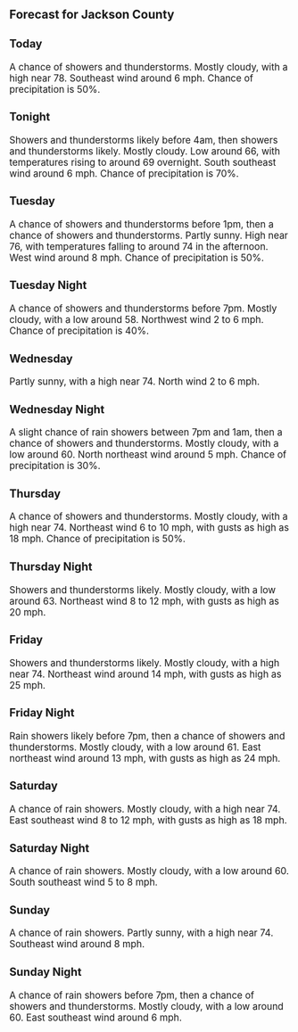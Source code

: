 <div>
   <h2>Forecast for Jackson County</h2>
   <p>
      <div style="font-size:120%">
         <h3>Today</h3>A chance of showers and thunderstorms. Mostly cloudy, with a high near 78. Southeast wind around 6 mph. Chance of precipitation
         is 50%.<br></div>
   </p>
   <p>
      <div style="font-size:120%">
         <h3>Tonight</h3>Showers and thunderstorms likely before 4am, then showers and thunderstorms likely. Mostly cloudy. Low around 66, with temperatures
         rising to around 69 overnight. South southeast wind around 6 mph. Chance of precipitation is 70%.<br></div>
   </p>
   <p>
      <div style="font-size:120%">
         <h3>Tuesday</h3>A chance of showers and thunderstorms before 1pm, then a chance of showers and thunderstorms. Partly sunny. High near 76,
         with temperatures falling to around 74 in the afternoon. West wind around 8 mph. Chance of precipitation is 50%.<br></div>
   </p>
   <p>
      <div style="font-size:120%">
         <h3>Tuesday Night</h3>A chance of showers and thunderstorms before 7pm. Mostly cloudy, with a low around 58. Northwest wind 2 to 6 mph. Chance of
         precipitation is 40%.<br></div>
   </p>
   <p>
      <div style="font-size:120%">
         <h3>Wednesday</h3>Partly sunny, with a high near 74. North wind 2 to 6 mph.<br></div>
   </p>
   <p>
      <div style="font-size:120%">
         <h3>Wednesday Night</h3>A slight chance of rain showers between 7pm and 1am, then a chance of showers and thunderstorms. Mostly cloudy, with a low
         around 60. North northeast wind around 5 mph. Chance of precipitation is 30%.<br></div>
   </p>
   <p>
      <div style="font-size:120%">
         <h3>Thursday</h3>A chance of showers and thunderstorms. Mostly cloudy, with a high near 74. Northeast wind 6 to 10 mph, with gusts as high
         as 18 mph. Chance of precipitation is 50%.<br></div>
   </p>
   <p>
      <div style="font-size:120%">
         <h3>Thursday Night</h3>Showers and thunderstorms likely. Mostly cloudy, with a low around 63. Northeast wind 8 to 12 mph, with gusts as high as 20
         mph.<br></div>
   </p>
   <p>
      <div style="font-size:120%">
         <h3>Friday</h3>Showers and thunderstorms likely. Mostly cloudy, with a high near 74. Northeast wind around 14 mph, with gusts as high as
         25 mph.<br></div>
   </p>
   <p>
      <div style="font-size:120%">
         <h3>Friday Night</h3>Rain showers likely before 7pm, then a chance of showers and thunderstorms. Mostly cloudy, with a low around 61. East northeast
         wind around 13 mph, with gusts as high as 24 mph.<br></div>
   </p>
   <p>
      <div style="font-size:120%">
         <h3>Saturday</h3>A chance of rain showers. Mostly cloudy, with a high near 74. East southeast wind 8 to 12 mph, with gusts as high as 18 mph.<br></div>
   </p>
   <p>
      <div style="font-size:120%">
         <h3>Saturday Night</h3>A chance of rain showers. Mostly cloudy, with a low around 60. South southeast wind 5 to 8 mph.<br></div>
   </p>
   <p>
      <div style="font-size:120%">
         <h3>Sunday</h3>A chance of rain showers. Partly sunny, with a high near 74. Southeast wind around 8 mph.<br></div>
   </p>
   <p>
      <div style="font-size:120%">
         <h3>Sunday Night</h3>A chance of rain showers before 7pm, then a chance of showers and thunderstorms. Mostly cloudy, with a low around 60. East
         southeast wind around 6 mph.<br></div>
   </p>
</div>